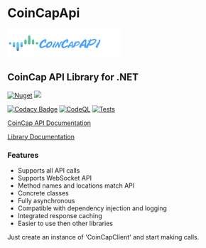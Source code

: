 # CoinCapApi
![CoinCap Logo](https://raw.githubusercontent.com/ByronAP/CoinCapApi/dev/coincap-logo-banner-256x64.png)
## CoinCap API Library for .NET

[![Nuget](https://img.shields.io/nuget/v/CoinCapAPI)](https://www.nuget.org/packages/CoinCapAPI)
[![](https://img.shields.io/static/v1?label=Sponsor&message=%E2%9D%A4&logo=GitHub&color=%23fe8e86)](https://github.com/sponsors/ByronAP)

[![Codacy Badge](https://app.codacy.com/project/badge/Grade/4597bd69581d4039ae591a161fa43f83)](https://www.codacy.com/gh/ByronAP/CoinCapApi/dashboard?utm_source=github.com&amp;utm_medium=referral&amp;utm_content=ByronAP/CoinCapApi&amp;utm_campaign=Badge_Grade)
[![CodeQL](https://github.com/ByronAP/CoinCapApi/actions/workflows/codeql.yml/badge.svg)](https://github.com/ByronAP/CoinCapApi/actions/workflows/codeql.yml)
[![Tests](https://github.com/ByronAP/CoinCapApi/actions/workflows/dev_test_dotnet.yml/badge.svg)](https://github.com/ByronAP/CoinCapApi/actions/workflows/dev_test_dotnet.yml)

[CoinCap API Documentation](https://docs.coincap.io/)

[Library Documentation](https://byronap.github.io/CoinCapApi_docs)

### Features

+   Supports all API calls
+   Supports WebSocket API
+   Method names and locations match API
+   Concrete classes
+   Fully asynchronous
+   Compatible with dependency injection and logging
+   Integrated response caching
+   Easier to use then other libraries


Just create an instance of 'CoinCapClient' and start making calls.
